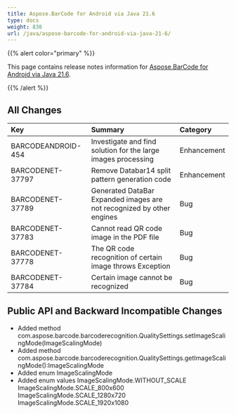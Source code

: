 ```yaml
---
title: Aspose.BarCode for Android via Java 21.6
type: docs
weight: 830
url: /java/aspose-barcode-for-android-via-java-21-6/
---
```


{{% alert color="primary" %}} 

This page contains release notes information for [Aspose.BarCode for Android via Java 21.6](https://downloads.aspose.com/barcode/androidjava/new-releases/aspose.barcode-for-android-via-java-21.6/).

{{% /alert %}} 
## **All Changes**

|**Key**|**Summary**|**Category**|
| :- | :- | :- |
|BARCODEANDROID-454|Investigate and find solution for the large images processing|Enhancement|
|BARCODENET-37797|Remove Databar14 split pattern generation code|Enhancement|
|BARCODENET-37789|Generated DataBar Expanded images are not recognized by other engines|Bug|
|BARCODENET-37783|Cannot read QR code image in the PDF file|Bug|
|BARCODENET-37778|The QR code recognition of certain image throws Exception|Bug|
|BARCODENET-37784|Certain image cannot be recognized|Bug|

## **Public API and Backward Incompatible Changes**
- Added method com.aspose.barcode.barcoderecognition.QualitySettings.setImageScalingMode(ImageScalingMode) 
- Added method com.aspose.barcode.barcoderecognition.QualitySettings.getImageScalingMode():ImageScalingMode 
- Added enum ImageScalingMode
- Added enum  values
  ImageScalingMode.WITHOUT_SCALE
  ImageScalingMode.SCALE_800x600
  ImageScalingMode.SCALE_1280x720
  ImageScalingMode.SCALE_1920x1080
   